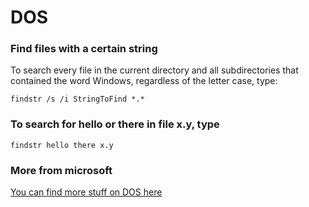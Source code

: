 # DOS

### Find files with a certain string
To search every file in the current directory and all subdirectories that contained the word Windows, regardless of the letter case, type:
```dos
findstr /s /i StringToFind *.*
```
### To search for hello or there in file x.y, type
```dos
findstr hello there x.y
```
### More from microsoft
[You can find more stuff on DOS here](https://docs.microsoft.com/en-us/windows-server/administration/windows-commands/findstr)
